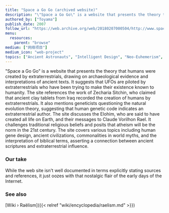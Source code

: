 ```yaml
---
title: "Space a Go Go (archived website)"
description: "\"Space a Go Go\" is a website that presents the theory that humans were created by extraterrestrials, drawing on archaeological evidence and interpretations of ancient texts. It suggests that UFOs are piloted by extraterrestrials who have been trying to make their existence known to humanity. The site references the work of Zecharia Sitchin, who claimed that ancient clay tablets from Iraq recorded the creation of humans by extraterrestrials. It also mentions geneticists questioning the natural evolution theory, suggesting that human genetic code indicates an extraterrestrial author. The site discusses the Elohim, who are said to have created all life on Earth, and their messages to Claude Vorilhon Rael. It challenges traditional religious beliefs and posits that atheism will be the norm in the 21st century. The site covers various topics including human gene design, ancient civilizations, commonalities in world myths, and the interpretation of biblical terms, asserting a connection between ancient scriptures and extraterrestrial influence."
authored_by: ["Toyama"]
publish_date: 2007
follow_url: "https://web.archive.org/web/20180207000504/http://www.spaceagogo.com/index.html"
menu:
  resources:
    parent: "browse"
medium: ["网络项目"]
medium_icon: "web-project"
topics: ["Ancient Astronauts", "Intelligent Design", "Neo-Euhemerism", "Pyramids", "Raëlism"]
---
```


"Space a Go Go" is a website that presents the theory that humans were created by extraterrestrials, drawing on archaeological evidence and interpretations of ancient texts. It suggests that UFOs are piloted by extraterrestrials who have been trying to make their existence known to humanity. The site references the work of Zecharia Sitchin, who claimed that ancient clay tablets from Iraq recorded the creation of humans by extraterrestrials. It also mentions geneticists questioning the natural evolution theory, suggesting that human genetic code indicates an extraterrestrial author. The site discusses the Elohim, who are said to have created all life on Earth, and their messages to Claude Vorilhon Rael. It challenges traditional religious beliefs and posits that atheism will be the norm in the 21st century. The site covers various topics including human gene design, ancient civilizations, commonalities in world myths, and the interpretation of biblical terms, asserting a connection between ancient scriptures and extraterrestrial influence.

### Our take

While the web site isn't well documented in terms explicitly stating sources and references, it just oozes with that nostalgic flair of the early days of the Internet.

### See also

[Wiki › Raëlism]({{< relref "wiki/encyclopedia/raelism.md" >}})</br>

